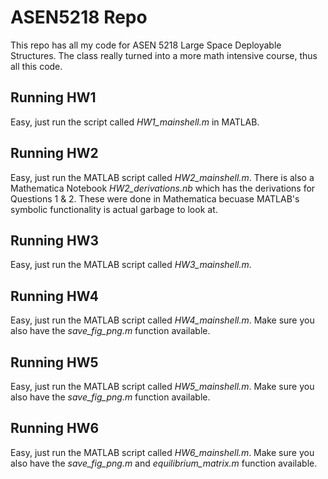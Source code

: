 # ASEN5218 Repo

This repo has all my code for ASEN 5218 Large Space Deployable Structures. The class really turned into a more math intensive course, thus all this code.

## Running HW1

Easy, just run the script called *HW1_mainshell.m* in MATLAB.

## Running HW2

Easy, just run the MATLAB script called *HW2_mainshell.m*. There is also a Mathematica Notebook *HW2_derivations.nb* which has the derivations for Questions 1 & 2. These were done in Mathematica becuase MATLAB's symbolic functionality is actual garbage to look at.

## Running HW3
Easy, just run the MATLAB script called *HW3_mainshell.m*.

## Running HW4
Easy, just run the MATLAB script called *HW4_mainshell.m*. Make sure you also have the *save_fig_png.m* function available.

## Running HW5
Easy, just run the MATLAB script called *HW5_mainshell.m*. Make sure you also have the *save_fig_png.m* function available.

## Running HW6
Easy, just run the MATLAB script called *HW6_mainshell.m*. Make sure you also have the *save_fig_png.m* and *equilibrium_matrix.m* function available.
